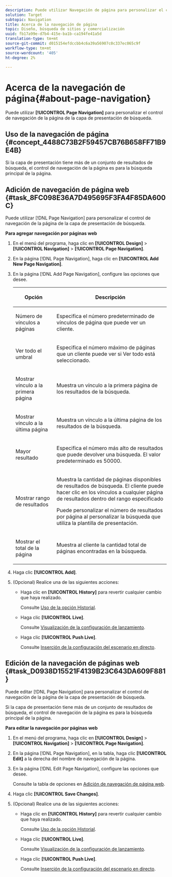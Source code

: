 ```yaml
---
description: Puede utilizar Navegación de página para personalizar el control de navegación de la página de la capa de presentación de búsqueda.
solution: Target
subtopic: Navigation
title: Acerca de la navegación de página
topic: Diseño, búsqueda de sitios y comercialización
uuid: fb17a99e-d7b4-415e-ba1b-ca194fe41a5d
translation-type: tm+mt
source-git-commit: d015154efdccbb4c6a39a56907c0c337ec065c9f
workflow-type: tm+mt
source-wordcount: '405'
ht-degree: 2%

---
```



# Acerca de la navegación de página{#about-page-navigation}

Puede utilizar **[!UICONTROL Page Navigation]** para personalizar el control de navegación de la página de la capa de presentación de búsqueda.

## Uso de la navegación de página {#concept_4488C73B2F59457CB76B658FF71B9E4B}

Si la capa de presentación tiene más de un conjunto de resultados de búsqueda, el control de navegación de la página es para la búsqueda principal de la página.

## Adición de navegación de página web {#task_8FC098E36A7D495695F3FA4F85DA600C}

Puede utilizar [!DNL Page Navigation] para personalizar el control de navegación de la página de la capa de presentación de búsqueda.

<!-- 

t_configuring_web_page_navigation.xml

 -->

**Para agregar navegación por páginas web**

1. En el menú del programa, haga clic en **[!UICONTROL Design]** > **[!UICONTROL Navigation]** > **[!UICONTROL Page Navigation]**.
1. En la página [!DNL Page Navigation], haga clic en **[!UICONTROL Add New Page Navigation]**.
1. En la página [!DNL Add Page Navigation], configure las opciones que desee.

   <!-- 
   r_page_navigation_options.xml
   -->

   <table> 
    <thead> 
      <tr> 
      <th colname="col1" class="entry"> <p>Opción </p> </th> 
      <th colname="col2" class="entry"> <p>Descripción </p> </th> 
      </tr> 
    </thead>
    <tbody> 
      <tr> 
      <td colname="col1"> <p>Número de vínculos a páginas </p> </td> 
      <td colname="col2"> <p> Especifica el número predeterminado de vínculos de página que puede ver un cliente. </p> </td> 
      </tr> 
      <tr> 
      <td colname="col1"> <p>Ver todo el umbral </p> </td> 
      <td colname="col2"> <p>Especifica el número máximo de páginas que un cliente puede ver si <span class="uicontrol"> Ver todo</span> está seleccionado. </p> </td> 
      </tr> 
      <tr> 
      <td colname="col1"> <p>Mostrar vínculo a la primera página </p> </td> 
      <td colname="col2"> <p>Muestra un vínculo a la primera página de los resultados de la búsqueda. </p> </td> 
      </tr> 
      <tr> 
      <td colname="col1"> <p>Mostrar vínculo a la última página </p> </td> 
      <td colname="col2"> <p> Muestra un vínculo a la última página de los resultados de la búsqueda. </p> </td> 
      </tr> 
      <tr> 
      <td colname="col1"> <p>Mayor resultado </p> </td> 
      <td colname="col2"> <p>Especifica el número más alto de resultados que puede devolver una búsqueda. El valor predeterminado es 50000. </p> </td> 
      </tr> 
      <tr> 
      <td colname="col1"> <p>Mostrar rango de resultados </p> </td> 
      <td colname="col2"> <p>Muestra la cantidad de páginas disponibles de resultados de búsqueda. El cliente puede hacer clic en los vínculos a cualquier página de resultados dentro del rango especificado </p> <p> Puede personalizar el número de resultados por página al personalizar la búsqueda que utiliza la plantilla de presentación. </p> </td> 
      </tr> 
      <tr> 
      <td colname="col1"> <p>Mostrar el total de la página </p> </td> 
      <td colname="col2"> <p>Muestra al cliente la cantidad total de páginas encontradas en la búsqueda. </p> </td> 
      </tr> 
    </tbody> 
    </table>

1. Haga clic **[!UICONTROL Add]**.
1. (Opcional) Realice una de las siguientes acciones:

   * Haga clic en **[!UICONTROL History]** para revertir cualquier cambio que haya realizado.

      Consulte [Uso de la opción Historial](../t-using-the-history-option.md#task_70DD3F87A67242BBBD2CB27156F43002).

   * Haga clic **[!UICONTROL Live]**.

      Consulte [Visualización de la configuración de lanzamiento](../c-about-staging.md#task_401A0EBDB5DB4D4CA933CBA7BECDC10F).

   * Haga clic **[!UICONTROL Push Live]**.

      Consulte [Inserción de la configuración del escenario en directo](../c-about-staging.md#task_44306783B4C0408AAA58B471DAF2D9A4).

## Edición de la navegación de páginas web {#task_D0938D15521F4139B23C643DA609F881}

Puede editar [!DNL Page Navigation] para personalizar el control de navegación de la página de la capa de presentación de búsqueda.

<!-- 

t_editing_web_page_navigation.xml

 -->

Si la capa de presentación tiene más de un conjunto de resultados de búsqueda, el control de navegación de la página es para la búsqueda principal de la página.

**Para editar la navegación por páginas web**

1. En el menú del programa, haga clic en **[!UICONTROL Design]** > **[!UICONTROL Navigation]** > **[!UICONTROL Page Navigation]**.
1. En la página [!DNL Page Navigation], en la tabla, haga clic **[!UICONTROL Edit]** a la derecha del nombre de navegación de la página.
1. En la página [!DNL Edit Page Navigation], configure las opciones que desee.

   Consulte la tabla de opciones en [Adición de navegación de página web](../c-about-design-menu/c-about-page-navigation.md#task_8FC098E36A7D495695F3FA4F85DA600C).
1. Haga clic **[!UICONTROL Save Changes]**.
1. (Opcional) Realice una de las siguientes acciones:

   * Haga clic en **[!UICONTROL History]** para revertir cualquier cambio que haya realizado.

      Consulte [Uso de la opción Historial](../t-using-the-history-option.md#task_70DD3F87A67242BBBD2CB27156F43002).

   * Haga clic **[!UICONTROL Live]**.

      Consulte [Visualización de la configuración de lanzamiento](../c-about-staging.md#task_401A0EBDB5DB4D4CA933CBA7BECDC10F).

   * Haga clic **[!UICONTROL Push Live]**.

      Consulte [Inserción de la configuración del escenario en directo](../c-about-staging.md#task_44306783B4C0408AAA58B471DAF2D9A4).

